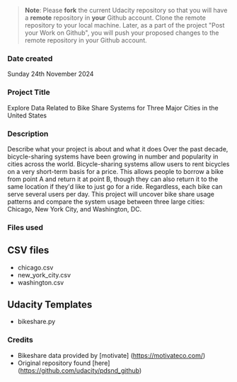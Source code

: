 >**Note**: Please **fork** the current Udacity repository so that you will have a **remote** repository in **your** Github account. Clone the remote repository to your local machine. Later, as a part of the project "Post your Work on Github", you will push your proposed changes to the remote repository in your Github account.

### Date created
Sunday 24th November 2024
### Project Title
Explore Data Related to Bike Share Systems for Three Major Cities in the United States
### Description
Describe what your project is about and what it does
Over the past decade, bicycle-sharing systems have been growing in number and popularity in cities across the world. Bicycle-sharing systems allow users to rent bicycles on a very short-term basis for a price. This allows people to borrow a bike from point A and return it at point B, though they can also return it to the same location if they'd like to just go for a ride. Regardless, each bike can serve several users per day.
This project will uncover bike share usage patterns and compare the system usage between three large cities: Chicago, New York City, and Washington, DC.
### Files used
## CSV files
* chicago.csv
* new_york_city.csv
* washington.csv
## Udacity Templates
* bikeshare.py 

### Credits
* Bikeshare data provided by [motivate] (https://motivateco.com/)
* Original repository found [here] (https://github.com/udacity/pdsnd_github)

